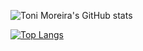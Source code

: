 ![Toni Moreira's GitHub stats](https://github-readme-stats.vercel.app/api/?username=tonimoreiraa&show_icons=true&title_color=fff&icon_color=79ff97&text_color=9f9f9f&bg_color=151515)

[![Top Langs](https://github-readme-stats.vercel.app/api/top-langs/?username=tonimoreiraa&layout=compact)](https://github.com/anuraghazra/github-readme-stats)
